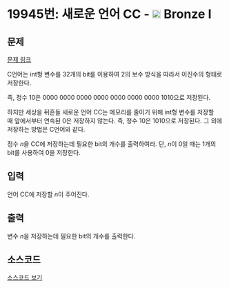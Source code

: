 # 19945번: 새로운 언어 CC - <img src="https://static.solved.ac/tier_small/5.svg" style="height:20px" /> Bronze I

<!-- performance -->

<!-- 문제 제출 후 깃허브에 푸시를 했을 때 제출한 코드의 성능이 입력될 공간입니다.-->

<!-- end -->

## 문제

[문제 링크](https://boj.kr/19945)

<p>C언어는 int형 변수를 32개의 bit를 이용하여 2의 보수 방식을 따라서&nbsp;이진수의 형태로 저장한다.</p>

<p>즉, 정수&nbsp;10은 0000 0000 0000 0000 0000 0000 0000 1010으로 저장된다.</p>

<p>하지만 세상을 뒤흔들 새로운 언어 CC는 메모리를 줄이기 위해 int형 변수를 저장할 때&nbsp;앞에서부터 연속된 0은 저장하지 않는다. 즉, 정수&nbsp;10은 1010으로 저장된다. 그 외에 저장하는 방법은 C언어와 같다.</p>

<p>정수&nbsp;<em>n</em>을 CC에 저장하는데 필요한 bit의 개수를 출력하여라. 단,&nbsp;<em>n</em>이 0일 때는 1개의 bit를 사용하여 0을 저장한다.</p>

## 입력

<p>언어 CC에 저장할&nbsp;<em>n</em>이 주어진다.</p>

## 출력

<p>변수&nbsp;<em>n</em>을 저장하는데 필요한 bit의 개수를 출력한다.</p>

## 소스코드

[소스코드 보기](새로운%20언어%20CC.cpp)